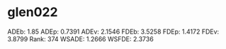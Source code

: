 # glen022

ADEb: 1.85
ADEp: 0.7391
ADEv: 2.1546
FDEb: 3.5258
FDEp: 1.4172
FDEv: 3.8799
Rank: 374
WSADE: 1.2666
WSFDE: 2.3736